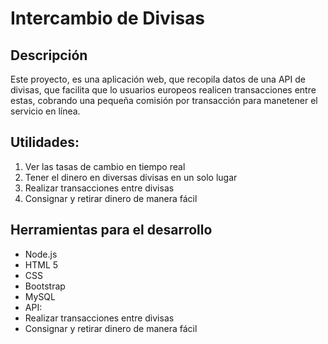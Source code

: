 # Intercambio de Divisas

## Descripción

Este proyecto, es una aplicación web, que recopila datos de una API de divisas, que facilita que lo usuarios europeos realicen transacciones entre estas, cobrando una pequeña comisión por transacción para manetener el servicio en línea. 

## Utilidades:
 <ol>
	<li>Ver las tasas de cambio en tiempo real</li>
	<li>Tener el dinero en diversas divisas en un solo lugar</li>
	<li>Realizar transacciones entre divisas</li>
	<li>Consignar y retirar dinero de manera fácil</li> 
</ol>

## Herramientas para el desarrollo
<ul>
	<li>Node.js</li>
	<li>HTML 5</li>
	<li>CSS</li>
	<li>Bootstrap</li>
	<li>MySQL</li>
	<li>API: <link src = "https://www.frankfurter.app/"></li>
	<li>Realizar transacciones entre divisas</li>
	<li>Consignar y retirar dinero de manera fácil</li> 
</ul>
